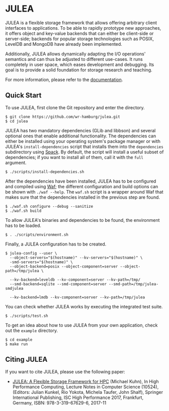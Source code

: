 # JULEA

JULEA is a flexible storage framework that allows offering arbitrary client interfaces to applications.
To be able to rapidly prototype new approaches, it offers object and key-value backends that can either be client-side or server-side;
backends for popular storage technologies such as POSIX, LevelDB and MongoDB have already been implemented.

Additionally, JULEA allows dynamically adapting the I/O operations' semantics and can thus be adjusted to different use-cases.
It runs completely in user space, which eases development and debugging.
Its goal is to provide a solid foundation for storage research and teaching.

For more information, please refer to the [documentation](doc/README.md).

## Quick Start

To use JULEA, first clone the Git repository and enter the directory.

```console
$ git clone https://github.com/wr-hamburg/julea.git
$ cd julea
```

JULEA has two mandatory dependencies (GLib and libbson) and several optional ones that enable additional functionality.
The dependencies can either be installed using your operating system's package manager or with JULEA's `install-dependencies` script that installs them into the `dependencies` subdirectory using [Spack](https://spack.io/).
By default, the script will install a useful subset of dependencies;
if you want to install all of them, call it with the `full` argument.

```console
$ ./scripts/install-dependencies.sh
```

After the dependencies have been installed, JULEA has to be configured and compiled using [Waf](https://waf.io/);
the different configuration and build options can be shown with `./waf --help`.
The `waf.sh` script is a wrapper around Waf that makes sure that the dependencies installed in the previous step are found.

```console
$ ./waf.sh configure --debug --sanitize
$ ./waf.sh build
```

To allow JULEA's binaries and dependencies to be found, the environment has to be loaded.

```console
$ . ./scripts/environment.sh
```

Finally, a JULEA configuration has to be created.

```console
$ julea-config --user \
  --object-servers="$(hostname)" --kv-servers="$(hostname)" \
  -smd-servers="$(hostname)" \
  --object-backend=posix --object-component=server --object-path=/tmp/julea \

  --kv-backend=leveldb --kv-component=server --kv-path=/tmp/
  --smd-backend=sqlite --smd-component=server --smd-path=/tmp/julea-smdjulea

  --kv-backend=lmdb --kv-component=server --kv-path=/tmp/julea

```

You can check whether JULEA works by executing the integrated test suite.

```console
$ ./scripts/test.sh
```

To get an idea about how to use JULEA from your own application, check out the `example` directory.

```console
$ cd example
$ make run
```

## Citing JULEA

If you want to cite JULEA, please use the following paper:

- [JULEA: A Flexible Storage Framework for HPC](https://link.springer.com/chapter/10.1007/978-3-319-67630-2_51) (Michael Kuhn), In High Performance Computing, Lecture Notes in Computer Science (10524), (Editors: Julian Kunkel, Rio Yokota, Michela Taufer, John Shalf), Springer International Publishing, ISC High Performance 2017, Frankfurt, Germany, ISBN: 978-3-319-67629-6, 2017-11
